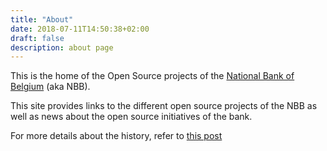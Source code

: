 ```yaml
---
title: "About"
date: 2018-07-11T14:50:38+02:00
draft: false
description: about page
---
```


This is the home of the Open Source projects of the [National Bank of Belgium](https://www.nbb.be) (aka NBB).

This site provides links to the different open source projects of the NBB as well as news about the open source initiatives of the bank.

For more details about the history, refer to [this post](/posts/hello-world)